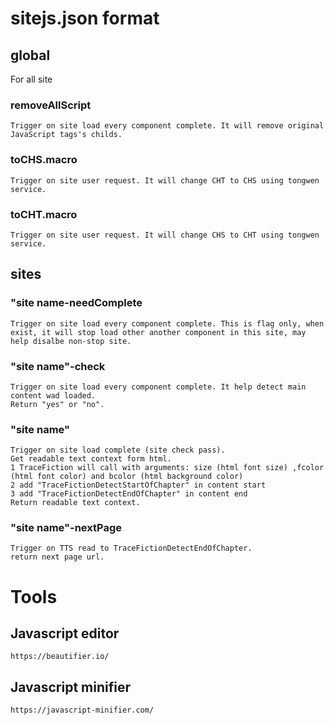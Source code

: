# sitejs.json format

## global
 For all site
 
 ### removeAllScript
    Trigger on site load every component complete. It will remove original JavaScript tags's childs.
 ### toCHS.macro
    Trigger on site user request. It will change CHT to CHS using tongwen service.
 ### toCHT.macro
    Trigger on site user request. It will change CHS to CHT using tongwen service.
    
## sites
 ### "site name-needComplete
    Trigger on site load every component complete. This is flag only, when exist, it will stop load other another component in this site, may help disalbe non-stop site.
 ### "site name"-check
    Trigger on site load every component complete. It help detect main content wad loaded. 
    Return "yes" or "no".
 ### "site name"
    Trigger on site load complete (site check pass). 
    Get readable text context form html.
    1 TraceFiction will call with arguments: size (html font size) ,fcolor (html font color) and bcolor (html background color)
    2 add "TraceFictionDetectStartOfChapter" in content start
    3 add "TraceFictionDetectEndOfChapter" in content end
    Return readable text context.
 ### "site name"-nextPage
    Trigger on TTS read to TraceFictionDetectEndOfChapter.
    return next page url.
    
# Tools
 ## Javascript editor
    https://beautifier.io/
 ## Javascript minifier
    https://javascript-minifier.com/
        
